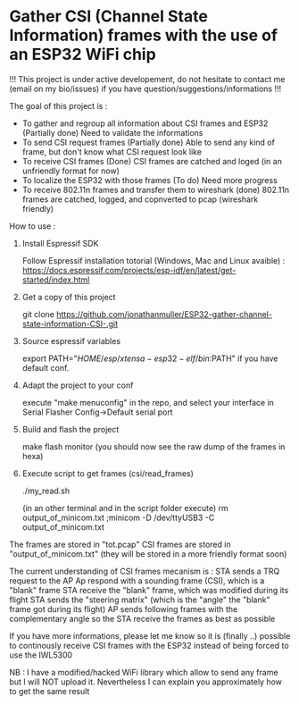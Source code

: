 # Gather CSI (Channel State Information) frames with the use of an ESP32 WiFi chip

!!! This project is under active developement, do not hesitate to contact me (email on my bio/issues) if you have question/suggestions/informations !!!


The goal of this project is :
- To gather and regroup all information about CSI frames and ESP32 (Partially done)
    Need to validate the informations
- To send CSI request frames (Partially done)
    Able to send any kind of frame, but don't know what CSI request look like
- To receive CSI frames (Done)
    CSI frames are catched and loged (in an unfriendly format for now)
- To localize the ESP32 with those frames (To do)
    Need more progress
- To receive 802.11n frames and transfer them to wireshark (done)
    802.11n frames are catched, logged, and copnverted to pcap (wireshark friendly)
 
How to use :


1) Install Espressif SDK
    
    Follow Espressif installation totorial (Windows, Mac and Linux avaible) : https://docs.espressif.com/projects/esp-idf/en/latest/get-started/index.html


2) Get a copy of this project
    
    git clone https://github.com/jonathanmuller/ESP32-gather-channel-state-information-CSI-.git
    

3) Source espressif variables
    
    export PATH="$HOME/esp/xtensa-esp32-elf/bin:$PATH" if you have default conf.
   

4) Adapt the project to your conf
   
   execute "make menuconfig" in the repo, and select your interface in Serial Flasher Config->Default serial port


5) Build and flash the project
    
    make flash monitor (you should now see the raw dump of the frames in hexa)
    

6) Execute script to get frames (csi/read_frames)
    
    ./my_read.sh
    
    (in an other terminal and in the script folder execute) rm output_of_minicom.txt ;minicom -D /dev/ttyUSB3 -C output_of_minicom.txt
    
    
The frames are stored in "tot.pcap"
CSI frames are stored in "output_of_minicom.txt" (they will be stored in a more friendly format soon)
    
    
    
    
The current understanding of CSI frames mecanism is :
STA sends a TRQ request to the AP
Ap respond with a sounding frame (CSI), which is a "blank" frame
STA receive the "blank" frame, which was modified during its flight
STA sends the "steering matrix" (which is the "angle" the "blank" frame got during its flight)
AP sends following frames with the complementary angle so the STA receive the frames as best as possible

If you have more informations, please let me know so it is (finally ..) possible to continously receive CSI frames with the ESP32 instead of being forced to use the IWL5300


NB : I have a modified/hacked WiFi library which allow to send any frame but I will NOT upload it. Nevertheless I can explain you approximately how to get the same result
